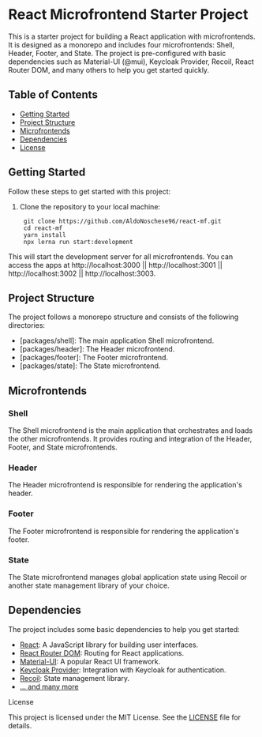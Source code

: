 # React Microfrontend Starter Project

This is a starter project for building a React application with microfrontends. It is designed as a monorepo and includes four microfrontends: Shell, Header, Footer, and State. The project is pre-configured with basic dependencies such as Material-UI (@mui), Keycloak Provider, Recoil, React Router DOM, and many others to help you get started quickly.

## Table of Contents

- [Getting Started](#getting-started)
- [Project Structure](#project-structure)
- [Microfrontends](#microfrontends)
- [Dependencies](#dependencies)
- [License](#license)

## Getting Started

Follow these steps to get started with this project:

1. Clone the repository to your local machine:

   ```shell
    git clone https://github.com/AldoNoschese96/react-mf.git
    cd react-mf
    yarn install
    npx lerna run start:development
    ```
This will start the development server for all microfrontends. You can access the apps at http://localhost:3000 || http://localhost:3001 || http://localhost:3002 || http://localhost:3003.

## Project Structure

The project follows a monorepo structure and consists of the following directories:

- [packages/shell]: The main application Shell microfrontend.
- [packages/header]: The Header microfrontend.
- [packages/footer]: The Footer microfrontend.
- [packages/state]: The State microfrontend.

## Microfrontends

### Shell

The Shell microfrontend is the main application that orchestrates and loads the other microfrontends. It provides routing and integration of the Header, Footer, and State microfrontends.

### Header

The Header microfrontend is responsible for rendering the application's header.

### Footer

The Footer microfrontend is responsible for rendering the application's footer.

### State

The State microfrontend manages global application state using Recoil or another state management library of your choice.

## Dependencies

The project includes some basic dependencies to help you get started:

-   [React](https://reactjs.org/): A JavaScript library for building user interfaces.
-   [React Router DOM](https://reactrouter.com/): Routing for React applications.
-   [Material-UI](https://mui.com/): A popular React UI framework.
-   [Keycloak Provider](https://www.npmjs.com/package/react-keycloak): Integration with Keycloak for authentication.
-   [Recoil](https://recoiljs.org/): State management library.
-   [... and many more](https://chat.openai.com/package.json)


License

This project is licensed under the MIT License. See the [LICENSE](https://chat.openai.com/LICENSE) file for details.

